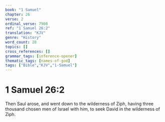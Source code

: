 ```yaml
---
book: "1 Samuel"
chapter: 26
verse: 2
ordinal_verse: 7908
ref: "1 Samuel 26:2"
translation: "KJV"
genre: "History"
word_count: 28
topics: []
cross_references: []
grammar_tags: [inference-opener]
thematic_tags: [names-of-god]
tags: ["Bible","KJV","1-Samuel"]
---
```


# 1 Samuel 26:2

Then Saul arose, and went down to the wilderness of Ziph, having three thousand chosen men of Israel with him, to seek David in the wilderness of Ziph.

